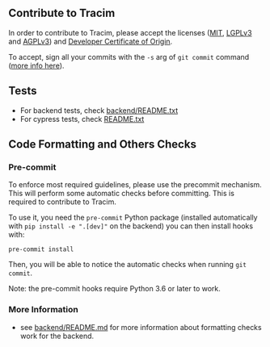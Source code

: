 ## Contribute to Tracim

In order to contribute to Tracim, please accept the licenses ([MIT](./LICENSE_MIT), [LGPLv3](LICENSE_LGPLv3) and [AGPLv3](LICENSE_AGPLv3)) and [Developer Certificate of Origin](./DCO).

To accept, sign all your commits with the `-s` arg of `git commit` command ([more info here](https://git-scm.com/docs/git-commit#git-commit--s)).

## Tests

- For backend tests, check [backend/README.txt]('./backend/README.txt)
- For cypress tests, check [README.txt]('./README.txt')

## Code Formatting and Others Checks

### Pre-commit

To enforce most required guidelines, please use the precommit mechanism.
This will perform some automatic checks before committing.
This is required to contribute to Tracim.

To use it, you need the `pre-commit` Python package (installed automatically with `pip install -e ".[dev]"` on the backend)
you can then install hooks with:

    pre-commit install

Then, you will be able to notice the automatic checks when running `git commit`.

Note: the pre-commit hooks require Python 3.6 or later to work.

### More Information
- see [backend/README.md](backend/README.txt) for more information about formatting checks work for the backend.
